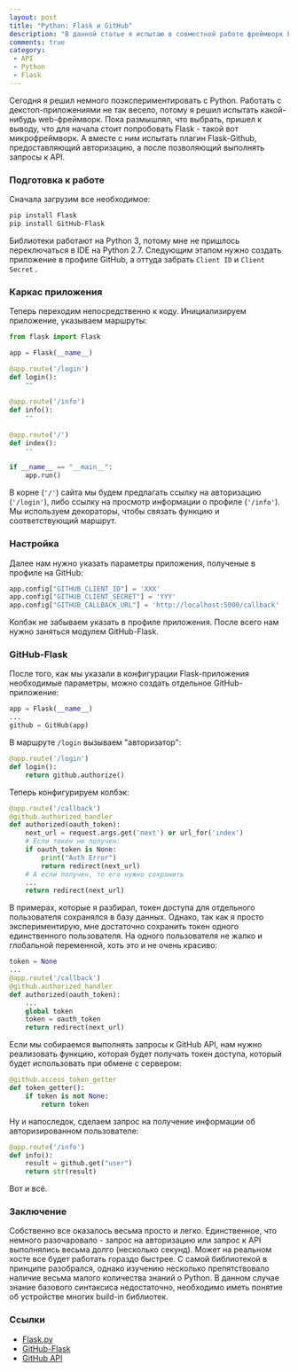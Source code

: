 ```yaml
---
layout: post
title: "Python: Flask и GitHub"
description: "В данной статье я испытаю в совместной работе фреймворк Flask и плагин Flask-GitHub к нему."
comments: true
category:
 - API
 - Python
 - Flask
---
```


Сегодня я решил немного поэкспериментировать с Python. Работать с декстоп-приложениями не так весело, потому я решил испытать какой-нибудь web-фреймворк. Пока размышлял, что выбрать, пришел к выводу, что для начала стоит попробовать Flask - такой вот микрофреймворк. А вместе с ним испытать плагин Flask-Github, предоставляющий авторизацию, а после позволяющий выполнять запросы к API.

<!-- more -->
### Подготовка к работе

Сначала загрузим все необходимое:

``` bash Sample code
pip install Flask
pip install GitHub-Flask
```

Библиотеки работают на Python 3, потому мне не пришлось переключаться в IDE на Python 2.7. Следующим этапом нужно создать приложение в профиле GitHub, а оттуда забрать `Client ID` и `Client Secret` . 

### Каркас приложения

Теперь переходим непосредственно к коду. Инициализируем приложение, указываем маршруты:

``` python Sample code
from flask import Flask

app = Flask(__name__)

@app.route('/login')
def login():
    ""
    
@app.route('/info')
def info():
    ""
    
@app.route('/')
def index():
    ""

if __name__ == "__main__":
    app.run()
```

В корне (`'/'`) сайта мы будем предлагать ссылку на авторизацию (`'/login'`), либо ссылку на просмотр информации о профиле (`'/info'`). Мы используем декораторы, чтобы связать функцию и соответствующий маршрут.

### Настройка 

Далее нам нужно указать параметры приложения, полученые в профиле на GitHub:

``` python Sample code
app.config["GITHUB_CLIENT_ID"] = 'XXX'
app.config["GITHUB_CLIENT_SECRET"] = 'YYY'
app.config["GITHUB_CALLBACK_URL"] = 'http://localhost:5000/callback'
```

Колбэк не забываем указать в профиле приложения. После всего нам нужно заняться модулем GitHub-Flask.

### GitHub-Flask

После того, как мы указали в конфигурации Flask-приложения необходимые параметры, можно создать отдельное GitHub-приложение:

``` python Sample code
app = Flask(__name__)
...
github = GitHub(app)
```

В маршруте ` /login ` вызываем "авторизатор":

``` python Sample code
@app.route('/login')
def login():
    return github.authorize()
```

Теперь конфигурируем колбэк:

``` python Sample code
@app.route('/callback')
@github.authorized_handler
def authorized(oauth_token):
    next_url = request.args.get('next') or url_for('index')
    # Если токен не получен:
    if oauth_token is None:
        print("Auth Error")
        return redirect(next_url)
    # А если получен, то его нужно сохранить
    ...
    return redirect(next_url)
```

В примерах, которые я разбирал, токен доступа для отдельного пользователя сохранялся в базу данных. Однако, так как я просто экспериментирую, мне достаточно сохранить токен одного единственного пользователя. На одного пользователя не жалко и глобальной переменной, хоть это и не очень красиво:

``` python Sample code
token = None
...
@app.route('/callback')
@github.authorized_handler
def authorized(oauth_token):
    ...
    global token
    token = oauth_token
    return redirect(next_url)
```

Если мы собираемся выполнять запросы к GitHub API, нам нужно реализовать функцию, которая будет получать токен доступа, который будет использовать при обмене с сервером:

``` python Sample code
@github.access_token_getter
def token_getter():
    if token is not None:
        return token
```

Ну и напоследок, сделаем запрос на получение информации об авторизированном пользователе:

``` python Sample code
@app.route('/info')
def info():
    result = github.get("user")
    return str(result)
```

Вот и всё.

### Заключение

Собственно все оказалось весьма просто и легко. Единственное, что немного разочаровало - запрос на авторизацию или запрос к API выполнялись весьма долго (несколько секунд). Может на реальном хосте все будет работать гораздо быстрее. С самой библиотекой в принципе разобрался, однако изучению несколько препятствовало наличие весьма малого количества знаний о Python. В данном случае знание базового синтаксиса недостаточно, необходимо иметь понятие об устройстве многих build-in библиотек.

### Ссылки

- [Flask.py](http://flask.pocoo.org/)
- [GitHub-Flask](http://github-flask.readthedocs.org/en/latest/)
- [GitHub API](http://developer.github.com/v3/)

